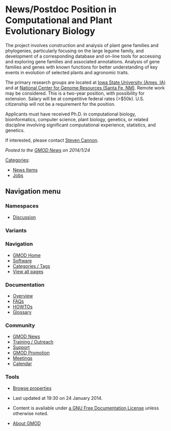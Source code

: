 



<span id="top"></span>




# <span dir="auto">News/Postdoc Position in Computational and Plant Evolutionary Biology</span>









The project involves construction and analysis of plant gene families
and phylogenies, particularly focusing on the large legume family, and
development of a corresponding database and on-line tools for accessing
and exploring gene families and associated annotations. Analysis of gene
families and genes with known functions for better understanding of key
events in evolution of selected plants and agronomic traits.

The primary research groups are located at
<a href="http://www.iastate.edu/‎" class="external text"
rel="nofollow">Iowa State University (Ames, IA)</a> and at
<a href="http://www.ncgr.org" class="external text"
rel="nofollow">National Center for Genome Resources (Santa Fe, NM)</a>.
Remote work may be considered. This is a two-year position, with
possibility for extension. Salary will be at competitive federal rates
(\>\$50k). U.S. citizenship will not be a requirement for the position.

Applicants must have received Ph.D. in computational biology,
bioinformatics, computer science, plant biology, genetics, or related
discipline involving significant computational experience, statistics,
and genetics.

If interested, please contact
<a href="mailto:steven.cannon@ars.usda.gov" class="external text"
rel="nofollow">Steven Cannon</a>.

  



*Posted to the [GMOD News](../GMOD_News "GMOD News") on 2014/1/24*






[Categories](../Special%3ACategories "Special%3ACategories"):

- [News Items](../Category%3ANews_Items "Category%3ANews Items")
- <a
  href="http://gmod.org/mediawiki/index.php?title=Category%3AJobs&amp;action=edit&amp;redlink=1"
  class="new" title="Category%3AJobs (page does not exist)">Jobs</a>






## Navigation menu



### Namespaces


- <span id="ca-talk"><a
  href="http://gmod.org/mediawiki/index.php?title=Talk:News/Postdoc_Position_in_Computational_and_Plant_Evolutionary_Biology&amp;action=edit&amp;redlink=1"
  accesskey="t"
  title="Discussion about the content page [t]">Discussion</a></span>


### 

### Variants[](#)








<a href="../Main_Page"
style="background-image: url(../../images/GMOD-cogs.png);"
title="Visit the main page"></a>


### Navigation



- <span id="n-GMOD-Home">[GMOD Home](../Main_Page)</span>
- <span id="n-Software">[Software](../GMOD_Components)</span>
- <span id="n-Categories-.2F-Tags">[Categories /
  Tags](../Categories)</span>
- <span id="n-View-all-pages">[View all
  pages](../Special:AllPages)</span>




### Documentation



- <span id="n-Overview">[Overview](../Overview)</span>
- <span id="n-FAQs">[FAQs](../Category%3AFAQ)</span>
- <span id="n-HOWTOs">[HOWTOs](../Category%3AHOWTO)</span>
- <span id="n-Glossary">[Glossary](../Glossary)</span>




### Community



- <span id="n-GMOD-News">[GMOD News](../GMOD_News)</span>
- <span id="n-Training-.2F-Outreach">[Training /
  Outreach](../Training_and_Outreach)</span>
- <span id="n-Support">[Support](../Support)</span>
- <span id="n-GMOD-Promotion">[GMOD Promotion](../GMOD_Promotion)</span>
- <span id="n-Meetings">[Meetings](../Meetings)</span>
- <span id="n-Calendar">[Calendar](../Calendar)</span>




### Tools

- <span id="t-smwbrowselink"><a
  href="../Special%3ABrowse/News-2FPostdoc_Position_in_Computational_and_Plant_Evolutionary_Biology"
  rel="smw-browse">Browse properties</a></span>



- <span id="footer-info-lastmod">Last updated at 19:30 on 24 January
  2014.</span>
<!-- - <span id="footer-info-viewcount">17,367 page views.</span> -->
- <span id="footer-info-copyright">Content is available under
  <a href="http://www.gnu.org/licenses/fdl-1.3.html" class="external"
  rel="nofollow">a GNU Free Documentation License</a> unless otherwise
  noted.</span>

<!-- -->

- <span id="footer-places-about">[About
  GMOD](../GMOD%3AAbout "GMOD%3AAbout")</span>

<!-- -->




